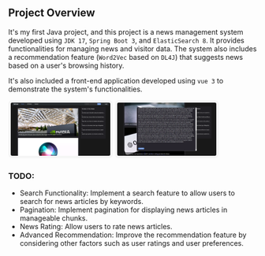 ## Project Overview

It's my first Java project, and this project is a news management system developed using `JDK 17`, `Spring Boot 3`, and `ElasticSearch 8`. It provides functionalities for managing news and visitor data. The system also includes a recommendation feature (`Word2Vec` based on `DL4J`) that suggests news based on a user's browsing history.

It's also included a front-end application developed using `vue 3` to demonstrate the system's functionalities.

<img src="img_1.png" alt="img_1" width="40%" height="40%" style="border:5px solid #b9b9b919; border-radius:8px;">
<img src="img_2.png" alt="img_1" width="40%" height="40%" style="border:5px solid #b9b9b919; border-radius:8px;">

### TODO:
- Search Functionality: Implement a search feature to allow users to search for news articles by keywords.
- Pagination: Implement pagination for displaying news articles in manageable chunks.
- News Rating: Allow users to rate news articles.
- Advanced Recommendation: Improve the recommendation feature by considering other factors such as user ratings and user preferences.